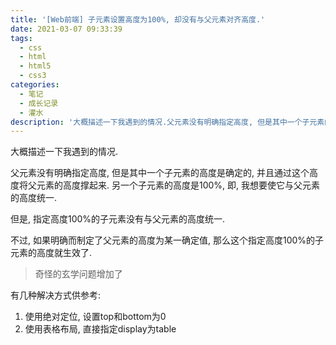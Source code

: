 ```yaml
---
title: '[Web前端] 子元素设置高度为100%, 却没有与父元素对齐高度.'
date: 2021-03-07 09:33:39
tags:
  - css
  - html
  - html5
  - css3
categories:
  - 笔记
  - 成长记录
  - 灌水
description: '大概描述一下我遇到的情况.父元素没有明确指定高度, 但是其中一个子元素的高度是确定的, 并且通过这个高度将父元素的高度撑起来. 另一个子元素的高度是100%, 即, 我想要使它与父元素的高度统一.但是, 指定高度100%的子元素没有与父元素的高度统一.不过, 如果明确而制定了父元素的高度为某一确定值, 那么这个指定高度100%的子元素的高度就生效了.奇怪的玄学问题增加了有几种解决方式供参考:使用绝对定位, 设置top和bottom为0使用表格布局, 这个我没用样式做过, 属性可以轻易做到'
---
```


大概描述一下我遇到的情况.


父元素没有明确指定高度, 但是其中一个子元素的高度是确定的, 并且通过这个高度将父元素的高度撑起来. 另一个子元素的高度是100%, 即, 我想要使它与父元素的高度统一.


但是, 指定高度100%的子元素没有与父元素的高度统一.


不过, 如果明确而制定了父元素的高度为某一确定值, 那么这个指定高度100%的子元素的高度就生效了.


> 奇怪的玄学问题增加了


有几种解决方式供参考:

1. 使用绝对定位, 设置top和bottom为0
2. 使用表格布局, 直接指定display为table
